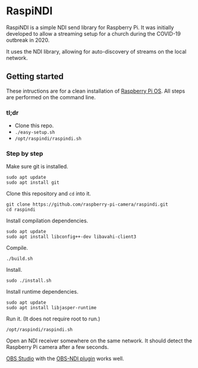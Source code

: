# RaspiNDI

RaspiNDI is a simple NDI send library for Raspberry Pi. It was initially
developed to allow a streaming setup for a church during the COVID-19 outbreak
in 2020. 

It uses the NDI library, allowing for auto-discovery of streams on the local
network.

## Getting started

These intructions are for a clean installation of
[Raspberry Pi OS](https://www.raspberrypi.org/software/).
All steps are performed on the command line.

### tl;dr

- Clone this repo.
- `./easy-setup.sh`
- `/opt/raspindi/raspindi.sh`

### Step by step

Make sure git is installed.

```
sudo apt update
sudo apt install git
```

Clone this repository and `cd` into it.

```
git clone https://github.com/raspberry-pi-camera/raspindi.git
cd raspindi
```

Install compilation dependencies.

```
sudo apt update
sudo apt install libconfig++-dev libavahi-client3

```

Compile.

```
./build.sh
```

Install.

```
sudo ./install.sh
```

Install runtime dependencies.

```
sudo apt update
sudo apt install libjasper-runtime
```

Run it. (It does not require root to run.)

```
/opt/raspindi/raspindi.sh
```

Open an NDI receiver somewhere on the same network. It should detect the 
Raspberry Pi camera after a few seconds.

[OBS Studio](https://obsproject.com/) with the 
[OBS-NDI plugin](https://github.com/Palakis/obs-ndi/releases/) 
works well.
